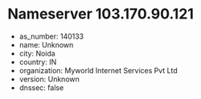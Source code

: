 # Nameserver 103.170.90.121

* as_number: 140133
* name: Unknown
* city: Noida
* country: IN
* organization: Myworld Internet Services Pvt Ltd
* version: Unknown
* dnssec: false
